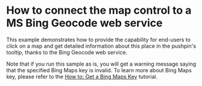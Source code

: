 # How to connect the map control to a MS Bing Geocode web service


<p>This example demonstrates how to provide the capability for end-users to click on a map and get detailed information about this place in the pushpin's tooltip, thanks to the Bing Geocode web service.</p><p>Note that if you run this sample as is, you will get a warning message saying that the specified Bing Maps key is invalid. To learn more about Bing Maps key, please refer to the <a href="http://help.devexpress.com/#WindowsForms/CustomDocument15102"><u>How to: Get a Bing Maps Key</u></a> tutorial.</p>

<br/>


